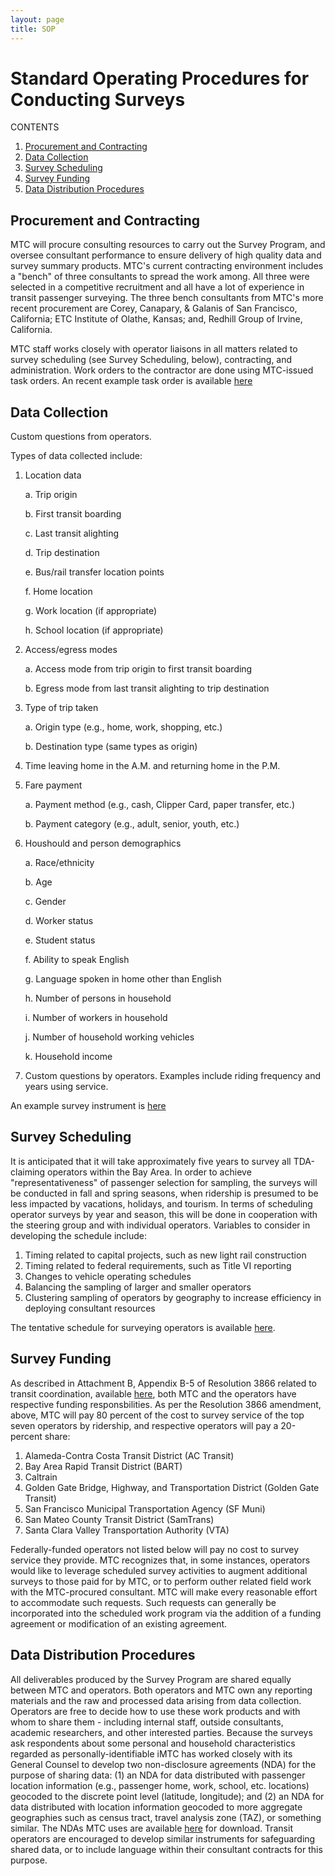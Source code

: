 ```yaml
---
layout: page
title: SOP
---
```


# Standard Operating Procedures for Conducting Surveys

CONTENTS

1. [Procurement and Contracting](#procurement-and-contracting)
2. [Data Collection](#data-collection)
3. [Survey Scheduling](#survey-scheduling)
4. [Survey Funding](#survey-funding)
5. [Data Distribution Procedures](#data-distribution-procedures)

## Procurement and Contracting

MTC will procure consulting resources to carry out the Survey Program, and oversee consultant performance to ensure delivery of high quality data and survey summary products. MTC's current contracting environment includes a "bench" of three consultants to spread the work among. All three were selected in a competitive recruitment and all have a lot of experience in transit passenger surveying. The three bench consultants from MTC's more recent procurement are Corey, Canapary, & Galanis of San Francisco, California; ETC Institute of Olathe, Kansas; and, Redhill Group of Irvine, California. 

MTC staff works closely with operator liaisons in all matters related to survey scheduling (see Survey Scheduling, below), contracting, and administration. Work orders to the contractor are done using MTC-issued task orders. An recent example task order is available [here](https://mtcdrive.box.com/Example-Task-Order)

## Data Collection

Custom questions from operators.

Types of data collected include:

1. Location data 

	a. Trip origin
	
	b. First transit boarding 
	
	c. Last transit alighting
	
	d. Trip destination
	
	e. Bus/rail transfer location points
	
	f. Home location
	
	g. Work location (if appropriate)
	
	h. School location (if appropriate)
	
2. Access/egress modes 

	a. Access mode from trip origin to first transit boarding
	
	b. Egress mode from last transit alighting to trip destination
	
3. Type of trip taken

	a. Origin type (e.g., home, work, shopping, etc.)
	
	b. Destination type (same types as origin)
	
4. Time leaving home in the A.M. and returning home in the P.M.

5. Fare payment

	a. Payment method (e.g., cash, Clipper Card, paper transfer, etc.)
	
	b. Payment category (e.g., adult, senior, youth, etc.)
	
6. Houshould and person demographics

	a. Race/ethnicity
	
	b. Age
	
	c. Gender
	
	d. Worker status
	
	e. Student status
	
	f. Ability to speak English
	
	g. Language spoken in home other than English
	
	h. Number of persons in household
	
	i. Number of workers in household
	
	j. Number of household working vehicles
	
	k. Household income
	
7. Custom questions by operators. Examples include riding frequency and years using service.
	

An example survey instrument is [here](https://mtcdrive.box.com/v/muni-draft-survey)


## Survey Scheduling

It is anticipated that it will take approximately five years to survey all TDA-claiming operators within the Bay Area. In order to achieve "representativeness" of passenger selection for sampling, the surveys will be conducted in fall and spring seasons, when ridership is presumed to be less impacted by vacations, holidays, and tourism. In terms of scheduling operator surveys by year and season, this will be done in cooperation with the steering group and with individual operators. Variables to consider in developing the schedule include: 

1. Timing related to capital projects, such as new light rail construction
2. Timing related to federal requirements, such as Title VI reporting
3. Changes to vehicle operating schedules
4. Balancing the sampling of larger and smaller operators
5. Clustering sampling of operators by geography to increase efficiency in deploying consultant resources

The tentative schedule for surveying operators is available [here](http://metropolitantransportationcommission.github.io/onboard-surveys/schedule/).

## Survey Funding

As described in Attachment B, Appendix B-5 of Resolution 3866 related to transit coordination, available [here](https://mtcdrive.box.com/Resolution-3866-Amendment), both MTC and the operators have respective funding responsbilities. As per the Resolution 3866 amendment, above, MTC will pay 80 percent of the cost to survey service of the top seven operators by ridership, and respective operators will pay a 20-percent share:

1. Alameda-Contra Costa Transit District (AC Transit)
2. Bay Area Rapid Transit District (BART)
3. Caltrain
4. Golden Gate Bridge, Highway, and Transportation District (Golden Gate Transit)
5. San Francisco Municipal Transportation Agency (SF Muni) 
6. San Mateo County Transit District (SamTrans)
7. Santa Clara Valley Transportation Authority (VTA)

Federally-funded operators not listed below will pay no cost to survey service they provide. MTC recognizes that, in some instances, operators would like to leverage scheduled survey activities to augment additional surveys to those paid for by MTC, or to perform outher related field work with the MTC-procured consultant. MTC will make every reasonable effort to accommodate such requests. Such requests can generally be incorporated into the scheduled work program via the addition of a funding agreement or modification of an existing agreement. 

## Data Distribution Procedures

All deliverables produced by the Survey Program are shared equally between MTC and operators. Both operators and MTC own any reporting materials and the raw and processed data arising from data collection. Operators are free to decide how to use these work products and with whom to share them - including internal staff, outside consultants, academic researchers, and other interested parties. Because the surveys ask respondents about some personal and household characteristics regarded as personally-identifiable iMTC has worked closely with its General Counsel to develop two non-disclosure agreements (NDA) for the purpose of sharing data: (1) an NDA for data distributed with passenger location information (e.g., passenger home, work, school, etc. locations) geocoded to the discrete point level (latitude, longitude); and (2) an NDA for data distributed with location information geocoded to more aggregate geographies such as census tract, travel analysis zone (TAZ), or something similar. The NDAs MTC uses are available [here](https://mtcdrive.app.box.com/files/0/f/3852966121/Blank_NDAs) for download. Transit operators are encouraged to develop similar instruments for safeguarding shared data, or to include language within their consultant contracts for this purpose. 